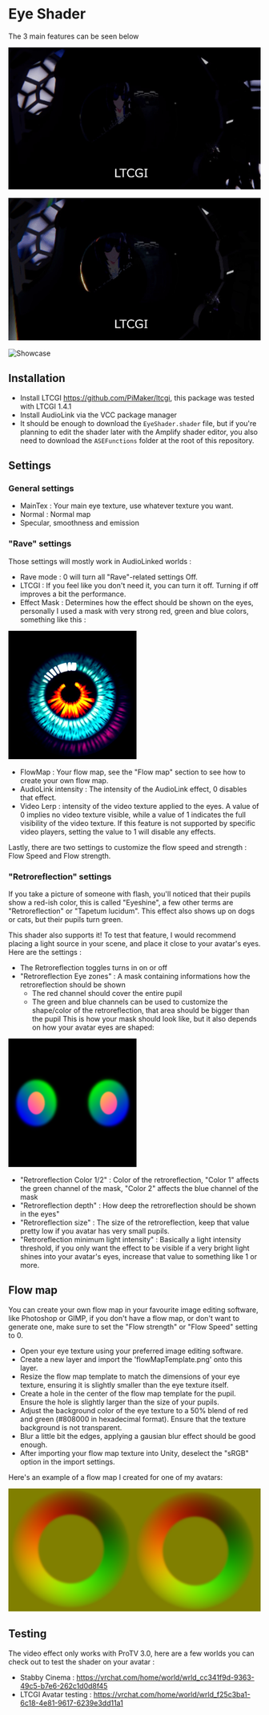 # Eye Shader

The 3 main features can be seen below

![Showcase](https://github.com/MyroG/MyroP-shader-dump/blob/master/EyeShader/Doc/ltcgi.gif)

![Showcase](https://github.com/MyroG/MyroP-shader-dump/blob/master/EyeShader/Doc/al.gif)

![Showcase](https://github.com/MyroG/MyroP-shader-dump/blob/master/EyeShader/Doc/video.gif)

## Installation

- Install LTCGI https://github.com/PiMaker/ltcgi, this package was tested with LTCGI 1.4.1
- Install AudioLink via the VCC package manager
- It should be enough to download the `EyeShader.shader` file, but if you're planning to edit the shader later with the Amplify shader editor, you also need to download the `ASEFunctions` folder at the root of this repository.

## Settings

### General settings
- MainTex : Your main eye texture, use whatever texture you want.
- Normal : Normal map
- Specular, smoothness and emission

### "Rave" settings
Those settings will mostly work in AudioLinked worlds :
- Rave mode : 0 will turn all "Rave"-related settings Off.
- LTCGI : If you feel like you don't need it, you can turn it off. Turning if off improves a bit the performance.
- Effect Mask : Determines how the effect should be shown on the eyes, personally I used a mask with very strong red, green and blue colors, something like this :

![Showcase](https://github.com/MyroG/MyroP-shader-dump/blob/master/EyeShader/Doc/maskExample.png)

- FlowMap : Your flow map, see the "Flow map" section to see how to create your own flow map.
- AudioLink intensity : The intensity of the AudioLink effect, 0 disables that effect.
- Video Lerp : intensity of the video texture applied to the eyes. A value of 0 implies no video texture visible, while a value of 1 indicates the full visibility of the video texture. If this feature is not supported by specific video players, setting the value to 1 will disable any effects.

Lastly, there are two settings to customize the flow speed and strength : Flow Speed and Flow strength.

### "Retroreflection" settings
If you take a picture of someone with flash, you'll noticed that their pupils show a red-ish color, this is called "Eyeshine", a few other terms are "Retroreflection" or "Tapetum lucidum". This effect also shows up on dogs or cats, but their pupils turn green.

This shader also supports it! To test that feature, I would recommend placing a light source in your scene, and place it close to your avatar's eyes.
Here are the settings :
- The Retroreflection toggles turns in on or off
- "Retroreflection Eye zones" : A mask containing informations how the retroreflection should be shown
    - The red channel should cover the entire pupil
    - The green and blue channels can be used to customize the shape/color of the retroreflection, that area should be bigger than the pupil
This is how your mask should look like, but it also depends on how your avatar eyes are shaped:

![Showcase](https://github.com/MyroG/MyroP-shader-dump/blob/master/EyeShader/Doc/MaskExample2.png)

- "Retroreflection Color 1/2" : Color of the retroreflection, "Color 1" affects the green channel of the mask, "Color 2" affects the blue channel of the mask
- "Retroreflection depth" : How deep the retroreflection should be shown in the eyes"
- "Retroreflection size" : The size of the retroreflection, keep that value pretty low if you avatar has very small pupils.
- "Retroreflection minimum light intensity" : Basically a light intensity threshold, if you only want the effect to be visible if a very bright light shines into your avatar's eyes, increase that value to something like 1 or more.


## Flow map

You can create your own flow map in your favourite image editing software, like Photoshop or GIMP, if you don't have a flow map, or don't want to generate one, make sure to set the "Flow strength" or "Flow Speed" setting to 0.

- Open your eye texture using your preferred image editing software.
- Create a new layer and import the 'flowMapTemplate.png' onto this layer.
- Resize the flow map template to match the dimensions of your eye texture, ensuring it is slightly smaller than the eye texture itself.
- Create a hole in the center of the flow map template for the pupil. Ensure the hole is slightly larger than the size of your pupils.
- Adjust the background color of the eye texture to a 50% blend of red and green (#808000 in hexadecimal format). Ensure that the texture background is not transparent.
- Blur a little bit the edges, applying a gausian blur effect should be good enough.
- After importing your flow map texture into Unity, deselect the "sRGB" option in the import settings.

Here's an example of a flow map I created for one of my avatars:

![Showcase](https://github.com/MyroG/MyroP-shader-dump/blob/master/EyeShader/Doc/flowExample.png)

## Testing

The video effect only works with ProTV 3.0, here are a few worlds you can check out to test the shader on your avatar :
- Stabby Cinema : https://vrchat.com/home/world/wrld_cc341f9d-9363-49c5-b7e6-262c1d0d8f45
- LTCGI Avatar testing : https://vrchat.com/home/world/wrld_f25c3ba1-6c18-4e81-9617-6239e3dd11a1

